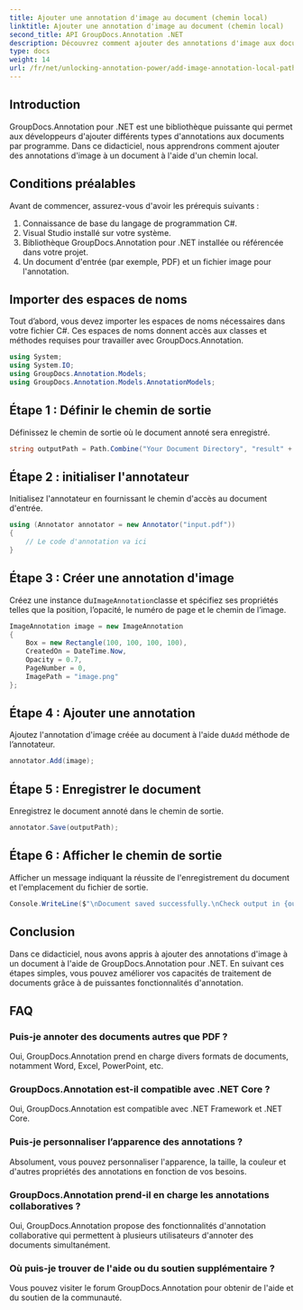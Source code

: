 ```yaml
---
title: Ajouter une annotation d'image au document (chemin local)
linktitle: Ajouter une annotation d'image au document (chemin local)
second_title: API GroupDocs.Annotation .NET
description: Découvrez comment ajouter des annotations d'image aux documents à l'aide de GroupDocs.Annotation pour .NET. Améliorez facilement les capacités de traitement des documents.
type: docs
weight: 14
url: /fr/net/unlocking-annotation-power/add-image-annotation-local-path/
---
```

## Introduction
GroupDocs.Annotation pour .NET est une bibliothèque puissante qui permet aux développeurs d'ajouter différents types d'annotations aux documents par programme. Dans ce didacticiel, nous apprendrons comment ajouter des annotations d'image à un document à l'aide d'un chemin local.
## Conditions préalables
Avant de commencer, assurez-vous d'avoir les prérequis suivants :
1. Connaissance de base du langage de programmation C#.
2. Visual Studio installé sur votre système.
3. Bibliothèque GroupDocs.Annotation pour .NET installée ou référencée dans votre projet.
4. Un document d'entrée (par exemple, PDF) et un fichier image pour l'annotation.
## Importer des espaces de noms
Tout d’abord, vous devez importer les espaces de noms nécessaires dans votre fichier C#. Ces espaces de noms donnent accès aux classes et méthodes requises pour travailler avec GroupDocs.Annotation.
```csharp
using System;
using System.IO;
using GroupDocs.Annotation.Models;
using GroupDocs.Annotation.Models.AnnotationModels;
```

## Étape 1 : Définir le chemin de sortie
Définissez le chemin de sortie où le document annoté sera enregistré.
```csharp
string outputPath = Path.Combine("Your Document Directory", "result" + Path.GetExtension("input.pdf"));
```
## Étape 2 : initialiser l'annotateur
Initialisez l'annotateur en fournissant le chemin d'accès au document d'entrée.
```csharp
using (Annotator annotator = new Annotator("input.pdf"))
{
    // Le code d'annotation va ici
}
```
## Étape 3 : Créer une annotation d'image
 Créez une instance du`ImageAnnotation`classe et spécifiez ses propriétés telles que la position, l’opacité, le numéro de page et le chemin de l’image.
```csharp
ImageAnnotation image = new ImageAnnotation
{
    Box = new Rectangle(100, 100, 100, 100),
    CreatedOn = DateTime.Now,
    Opacity = 0.7,
    PageNumber = 0,
    ImagePath = "image.png"
};
```
## Étape 4 : Ajouter une annotation
 Ajoutez l'annotation d'image créée au document à l'aide du`Add` méthode de l’annotateur.
```csharp
annotator.Add(image);
```
## Étape 5 : Enregistrer le document
Enregistrez le document annoté dans le chemin de sortie.
```csharp
annotator.Save(outputPath);
```
## Étape 6 : Afficher le chemin de sortie
Afficher un message indiquant la réussite de l'enregistrement du document et l'emplacement du fichier de sortie.
```csharp
Console.WriteLine($"\nDocument saved successfully.\nCheck output in {outputPath}.");
```

## Conclusion
Dans ce didacticiel, nous avons appris à ajouter des annotations d'image à un document à l'aide de GroupDocs.Annotation pour .NET. En suivant ces étapes simples, vous pouvez améliorer vos capacités de traitement de documents grâce à de puissantes fonctionnalités d'annotation.
## FAQ
### Puis-je annoter des documents autres que PDF ?
Oui, GroupDocs.Annotation prend en charge divers formats de documents, notamment Word, Excel, PowerPoint, etc.
### GroupDocs.Annotation est-il compatible avec .NET Core ?
Oui, GroupDocs.Annotation est compatible avec .NET Framework et .NET Core.
### Puis-je personnaliser l’apparence des annotations ?
Absolument, vous pouvez personnaliser l'apparence, la taille, la couleur et d'autres propriétés des annotations en fonction de vos besoins.
### GroupDocs.Annotation prend-il en charge les annotations collaboratives ?
Oui, GroupDocs.Annotation propose des fonctionnalités d'annotation collaborative qui permettent à plusieurs utilisateurs d'annoter des documents simultanément.
### Où puis-je trouver de l'aide ou du soutien supplémentaire ?
Vous pouvez visiter le forum GroupDocs.Annotation pour obtenir de l'aide et du soutien de la communauté.